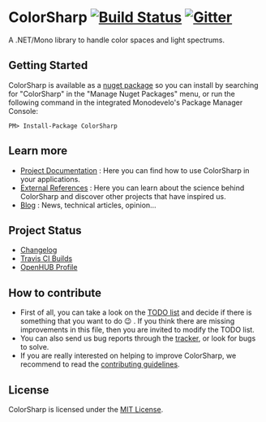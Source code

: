 ColorSharp [![Build Status](https://travis-ci.org/Litipk/ColorSharp.svg?branch=master)](https://travis-ci.org/Litipk/ColorSharp) [![Gitter](https://badges.gitter.im/Join%20Chat.svg)](https://gitter.im/Litipk/ColorSharp?utm_source=badge&utm_medium=badge&utm_campaign=pr-badge&utm_content=body_badge)
==========

A .NET/Mono library to handle color spaces and light spectrums.

## Getting Started

ColorSharp is available as a [nuget package](https://www.nuget.org/packages/ColorSharp/) so you can install by searching for "ColorSharp" in the "Manage Nuget Packages" menu, or run the following command in the integrated Monodevelo's Package Manager Console:

`PM> Install-Package ColorSharp`

## Learn more

 * [Project Documentation](https://github.com/Litipk/ColorSharp/wiki) : Here you can find how to use ColorSharp in your applications.
 * [External References](https://github.com/Litipk/ColorSharp/blob/master/REFERENCES.md) : Here you can learn about the science behind ColorSharp and discover other projects that have inspired us.
 * [Blog](https://colorsharp.wordpress.com/) : News, technical articles, opinion...

## Project Status

 * [Changelog](https://github.com/Litipk/ColorSharp/blob/master/CHANGELOG.md)
 * [Travis CI Builds](https://travis-ci.org/Litipk/ColorSharp)
 * [OpenHUB Profile](https://www.openhub.net/p/ColorSharp)

## How to contribute

 * First of all, you can take a look on the [TODO list](https://github.com/Litipk/ColorSharp/blob/master/TODO.md) and decide if there is something that you want to do :wink: . If you think there are missing improvements in this file, then you are invited to modify the TODO list.
 * You can also send us bug reports through the [tracker](https://github.com/Litipk/ColorSharp/issues), or look for bugs to solve.
 * If you are really interested on helping to improve ColorSharp, we recommend to read the [contributing guidelines](https://github.com/Litipk/ColorSharp/blob/master/CONTRIBUTING.md).

## License

ColorSharp is licensed under the [MIT License](https://github.com/Litipk/ColorSharp/blob/master/LICENSE).
